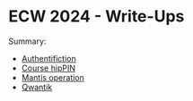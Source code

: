 # ECW 2024 - Write-Ups

Summary:
- [Authentifiction](./Authentifiction.md)
- [Course hipPIN](./Course_hipPIN.md)
- [Mantis operation](./Mantis_operation.md)
- [Qwantik](./Qwantik.md)
